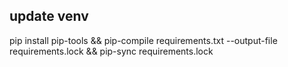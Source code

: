 
## update venv
pip install pip-tools && pip-compile requirements.txt --output-file requirements.lock && pip-sync requirements.lock

